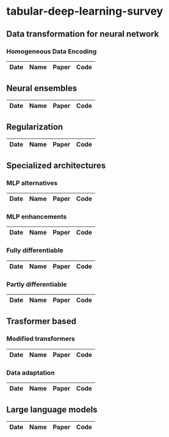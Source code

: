 # tabular-deep-learning-survey



## Data transformation for neural network

### Homogeneous Data Encoding

| Date | Name | Paper | Code | 
| - | - | - | - |


## Neural ensembles

| Date | Name | Paper | Code | 
| - | - | - | - |


## Regularization

| Date | Name | Paper | Code | 
| - | - | - | - |

## Specialized architectures

### MLP alternatives

| Date | Name | Paper | Code | 
| - | - | - | - |

### MLP enhancements

| Date | Name | Paper | Code | 
| - | - | - | - |

### Fully differentiable

| Date | Name | Paper | Code | 
| - | - | - | - |

### Partly differentiable

| Date | Name | Paper | Code | 
| - | - | - | - |


## Trasformer based

### Modified transformers

| Date | Name | Paper | Code | 
| - | - | - | - |

### Data adaptation

| Date | Name | Paper | Code | 
| - | - | - | - |

## Large language models

| Date | Name | Paper | Code | 
| - | - | - | - |